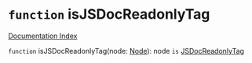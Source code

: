 # `function` isJSDocReadonlyTag

[Documentation Index](../README.md)

`function` isJSDocReadonlyTag(node: [Node](../private.interface.Node/README.md)): node `is` [JSDocReadonlyTag](../private.interface.JSDocReadonlyTag/README.md)